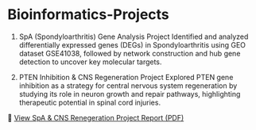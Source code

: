 # Bioinformatics-Projects
1. SpA (Spondyloarthritis) Gene Analysis Project
Identified and analyzed differentially expressed genes (DEGs) in Spondyloarthritis using GEO dataset GSE41038, followed by network construction and hub gene detection to uncover key molecular targets.

2. PTEN Inhibition & CNS Regeneration Project
Explored PTEN gene inhibition as a strategy for central nervous system regeneration by studying its role in neuron growth and repair pathways, highlighting therapeutic potential in spinal cord injuries.

📄 [View SpA & CNS Renegeration Project Report (PDF)]()


